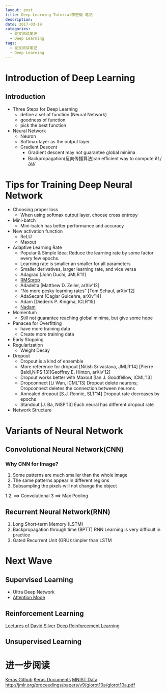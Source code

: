 ```yaml
---
layout: post
title: Deep Learning Tutorial李宏毅 笔记
description:
date: 2017-03-19
categories: 
  - 论文阅读笔记
  - Deep Learning
tags:
  - 论文阅读笔记
  - Deep Learning
---
```


# Introduction of Deep Learning
## Introduction
* Three Steps for Deep Learning
  + define a set of function (Neural Network)
  + goodness of function
  + pick the best function
* Neural Network
  + Neuron
  + Softmax layer as the output layer
  + Gradient Descent
    - Gradient descent may not guarantee global minima
    - Backpropagation(反向传播算法):an efficient way to compute ${\partial}L/{\partial}W$
  
  
# Tips for Training Deep Neural Network
  + Choosing proper loss
    - When using softmax output layer, choose cross entropy
  + Mini-batch
    - Mini-batch has better performance and accuracy
  + New activation function
    - ReLU
    - Maxout
  + Adaptive Learning Rate
    - Popular & Simple Idea: Reduce the learning rate by some factor every few epochs.
    - Learning rate is smaller an smaller for all parameters
    - Smaller derivatives, larger learning rate, and vice versa
    - Adagrad [John Duchi, JMLR’11]
    - [RMSprop](https://www.youtube.com/watch?v=O3sxAc4hxZU)
    - Adadelta [Matthew D. Zeiler, arXiv’12]
    - “No more pesky learning rates” [Tom Schaul, arXiv’12]
    - AdaSecant [Caglar Gulcehre, arXiv’14]
    - Adam [Diederik P. Kingma, ICLR’15]
    - [Nadam](http://cs229.stanford.edu/proj2015/054_report.pdf)
  + Momentum
    - Still not guarantee reaching global minima, but give some hope
  + Panacea for Overfitting
    - have more training data
    - Create more training data
  + Early Stopping
  + Regularization
    - Weight Decay
  + Dropout
    - Dropout is a kind of ensemble
    - More reference for dropout [Nitish Srivastava, JMLR’14] [Pierre Baldi,NIPS’13][Geoffrey E. Hinton, arXiv’12]
    - Dropout works better with Maxout [Ian J. Goodfellow, ICML’13]
    - Dropconnect [Li Wan, ICML’13] Dropout delete neurons; Dropconnect deletes the connection between neurons
    - Annealed dropout [S.J. Rennie, SLT’14] Dropout rate decreases by epochs
    - Standout [J. Ba, NISP’13] Each neural has different dropout rate
  + Network Structure
# Variants of Neural Network
## Convolutional Neural Network(CNN)
### Why CNN for Image?
1. Some patterns are much smaller than the whole image 
2. The same patterns appear in different regions
3. Subsampling the pixels will not change the object

1.2. ==> Convolutional
3 ==> Max Pooling
## Recurrent Neural Network(RNN)
1. Long Short-term Memory (LSTM)
2. Backpropagation through time (BPTT)
  RNN Learning is very difficult in practice
3. Gated Recurrent Unit (GRU):simpler than LSTM
# Next Wave
## Supervised Learning
* Ultra Deep Network
* [Attention Mode](http://speech.ee.ntu.edu.tw/~tlkagk/courses/MLDS_2015_2/Lecture/Attain%20(v3).ecm.mp4/index.html)
## Reinforcement Learning
[Lectures of David Silver](http://www0.cs.ucl.ac.uk/staff/D.Silver/web/Teaching.html)
[Deep Reinforcement Learning](http://videolectures.net/rldm2015_silver_reinforcement_learning/)
## Unsupervised Learning

# 进一步阅读
[Keras Github](https://github.com/fchollet/keras/tree/master/examples)
[Keras Documents](http://keras.io/)
[MNIST Data](http://yann.lecun.com/exdb/mnist/)
http://jmlr.org/proceedings/papers/v9/glorot10a/glorot10a.pdf